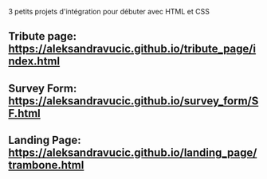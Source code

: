 3 petits projets d'intégration pour débuter avec HTML et CSS
## Tribute page: https://aleksandravucic.github.io/tribute_page/index.html
## Survey Form:  https://aleksandravucic.github.io/survey_form/SF.html
## Landing Page: https://aleksandravucic.github.io/landing_page/trambone.html
